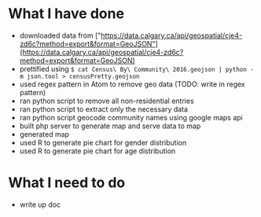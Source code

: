 # What I have done
- downloaded data from ["https://data.calgary.ca/api/geospatial/cje4-zd6c?method=export&format=GeoJSON"](https://data.calgary.ca/api/geospatial/cje4-zd6c?method=export&format=GeoJSON)
- prettified using 
        ```
        $ cat Census\ By\ Community\ 2016.geojson | python -m json.tool > censusPretty.geojson
        ```
- used regex pattern in Atom to remove geo data (TODO: write in regex pattern)
- ran python script to remove all non-residential entries 
- ran python script to extract only the necessary data
- ran python script geocode community names using google maps api
- built php server to generate map and serve data to map
- generated map
- used R to generate pie chart for gender distribution
- used R to generate pie chart for age distribution

# What I need to do
- write up doc
